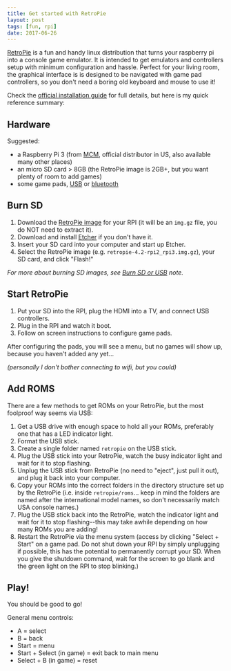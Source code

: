 ```yaml
---
title: Get started with RetroPie
layout: post
tags: [fun, rpi]
date: 2017-06-26
---
```


[RetroPie](https://retropie.org.uk/) is a fun and handy linux distribution that turns your raspberry pi into a console game emulator. 
It is intended to get emulators and controllers setup with minimum configuration and hassle. 
Perfect for your living room, the graphical interface is is designed to be navigated with game pad controllers, so you don't need a boring old keyboard and mouse to use it!

Check the [official installation guide](https://retropie.org.uk/docs/First-Installation/) for full details, but here is my quick reference summary:

## Hardware

Suggested:
- a Raspberry Pi 3 (from [MCM](http://www.mcmelectronics.com/product/83-17300), official distributor in US, also available many other places)
- an micro SD card > 8GB (the RetroPie image is 2GB+, but you want plenty of room to add games)
- some game pads, [USB](https://www.amazon.com/dp/B01KJS4ILY/ref=cm_sw_r_cp_ep_dp_09aIzb6JAXW5P) or [bluetooth](https://www.amazon.com/dp/B014QP2H1E/ref=cm_sw_r_cp_ep_dp_58aIzbS183WB8)

## Burn SD

1. Download the [RetroPie image](https://retropie.org.uk/download/) for your RPI (it will be an `img.gz` file, you do NOT need to extract it).
2. Download and install [Etcher](https://etcher.io/) if you don't have it.
3. Insert your SD card into your computer and start up Etcher.
4. Select the RetroPie image (e.g. `retropie-4.2-rpi2_rpi3.img.gz`), your SD card, and click "Flash!"

*For more about burning SD images, see [Burn SD or USB](https://evanwill.github.io/_drafts/notes/burn-iso.html) note.*

## Start RetroPie

1. Put your SD into the RPI, plug the HDMI into a TV, and connect USB controllers.
2. Plug in the RPI and watch it boot.
3. Follow on screen instructions to configure game pads.

After configuring the pads, you will see a menu, but no games will show up, because you haven't added any yet... 

*(personally I don't bother connecting to wifi, but you could)*

## Add ROMS

There are a few methods to get ROMs on your RetroPie, but the most foolproof way seems via USB:
1. Get a USB drive with enough space to hold all your ROMs, preferably one that has a LED indicator light.
2. Format the USB stick.
3. Create a single folder named `retropie` on the USB stick.
4. Plug the USB stick into your RetroPie, watch the busy indicator light and wait for it to stop flashing.
5. Unplug the USB stick from RetroPie (no need to "eject", just pull it out), and plug it back into your computer. 
6. Copy your ROMs into the correct folders in the directory structure set up by the RetroPie (i.e. inside `retropie/roms`... keep in mind the folders are named after the international model names, so don't necessarily match USA console names.)
7. Plug the USB stick back into the RetroPie, watch the indicator light and wait for it to stop flashing--this may take awhile depending on how many ROMs you are adding!
8. Restart the RetroPie via the menu system (access by clicking "Select + Start" on a game pad. Do not shut down your RPI by simply unplugging if possible, this has the potential to permanently corrupt your SD. When you give the shutdown command, wait for the screen to go blank and the green light on the RPI to stop blinking.)

## Play!

You should be good to go!

General menu controls:
- A = select
- B = back
- Start = menu
- Start + Select (in game) = exit back to main menu
- Select + B (in game) = reset
